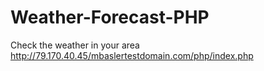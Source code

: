 # Weather-Forecast-PHP
Check the weather in your area
http://79.170.40.45/mbaslertestdomain.com/php/index.php
